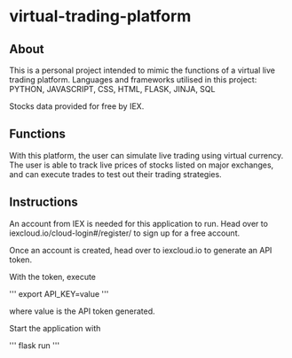 # virtual-trading-platform

## About

This is a personal project intended to mimic the functions of a virtual live trading platform. 
Languages and frameworks utilised in this project: PYTHON, JAVASCRIPT, CSS, HTML, FLASK, JINJA, SQL

Stocks data provided for free by IEX. 

## Functions

With this platform, the user can simulate live trading using virtual currency. The user is able to track live prices of stocks listed on major exchanges, and can execute trades to test out their trading strategies.

## Instructions

An account from IEX is needed for this application to run. Head over to iexcloud.io/cloud-login#/register/ to sign up for a free account.

Once an account is created, head over to iexcloud.io to generate an API token.

With the token, execute 

'''
export API_KEY=value
'''

where value is the API token generated.

Start the application with 

'''
flask run
'''
